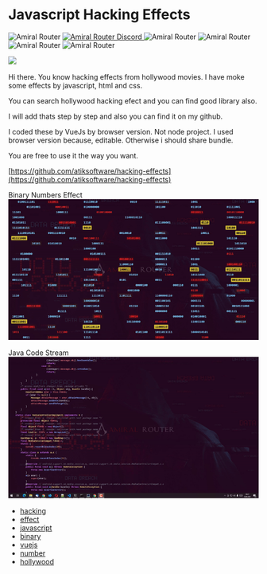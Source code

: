# Javascript Hacking Effects 

![Amiral Router](https://img.shields.io/badge/Author-Amiral%20Router-blue) [ ![Amiral Router Discord](https://img.shields.io/badge/Discord-Amiral%20Router-7289DA) ](https://discord.gg/r29z6XW "Amiral Router Discord") ![Amiral Router](https://amiralrouter.online/wp-json/ba/v1/requests/187) ![Amiral Router](https://img.shields.io/badge/license-MIT-blueviolet) ![Amiral Router](https://img.shields.io/badge/contributors-1%20agent-red) ![Amiral Router](https://img.shields.io/badge/hash-8C350F86-4caf50)
 

![](https://amiralrouter.online/wp-content/uploads/2021/04/Javascript-Hacking-Effects.jpg)

Hi there. You know hacking effects from hollywood movies. I have moke some effects by javascript, html and css.

You can search hollywood hacking efect and you can find good library also.

I will add thats step by step and also you can find it on my github.

I coded these by VueJs by browser version. Not node project. I used browser version because, editable. Otherwise i should share bundle.

You are free to use it the way you want.

[https://github.com/atiksoftware/hacking-effects](https://github.com/atiksoftware/hacking-effects)

Binary Numbers Effect
![](https://raw.githubusercontent.com/atiksoftware/hacking-effects/main/binary_numbers.gif)

Java Code Stream
![](https://raw.githubusercontent.com/atiksoftware/hacking-effects/main/java_code_stream.gif)

*   [hacking](https://amiralrouter.online/tag/hacking/)
*   [effect](https://amiralrouter.online/tag/effect/)
*   [javascript](https://amiralrouter.online/tag/javascript/)
*   [binary](https://amiralrouter.online/tag/binary/)
*   [vuejs](https://amiralrouter.online/tag/vuejs/)
*   [number](https://amiralrouter.online/tag/number/)
*   [hollywood](https://amiralrouter.online/tag/hollywood/)
